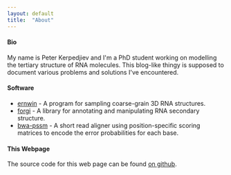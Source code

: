 ```yaml
---
layout: default
title:  "About"
---
```


#### Bio ####

My name is Peter Kerpedjiev and I'm a PhD student working on modelling the tertiary structure of RNA molecules. This blog-like thingy is supposed to document various problems and solutions I've encountered.

#### Software ####

* [ernwin](http://www.tbi.univie.ac.at/~pkerp/ernwin) - A program for sampling coarse-grain 3D RNA structures.
* [forgi](http://www.tbi.univie.ac.at/~pkerp/forgi) - A library for annotating and manipulating RNA secondary structure.
* [bwa-pssm](http://bwa-pssm.binf.ku.dk/) - A short read aligner using position-specific scoring matrices to encode the error probabilities for each base.

#### This Webpage ####

The source code for this web page can be found [on github](https://github.com/pkerpedjiev/emptypipes).
